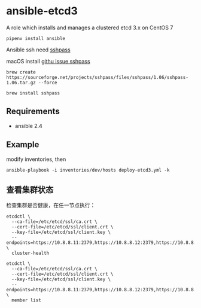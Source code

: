 # ansible-etcd3

A role which installs and manages a clustered etcd 3.x on CentOS 7

```shell
pipenv install ansible
```

Ansible ssh need [sshpass](https://sourceforge.net/projects/sshpass/)

macOS install [githu issue sshpass](https://github.com/ansible-tw/AMA/issues/21)

```shell
brew create https://sourceforge.net/projects/sshpass/files/sshpass/1.06/sshpass-1.06.tar.gz --force

brew install sshpass
```



## Requirements

* ansible 2.4

## Example

modify inventories, then

```shell
ansible-playbook -i inventories/dev/hosts deploy-etcd3.yml -k
```

## 查看集群状态

检查集群是否健康，在任一节点执行：

```shell
etcdctl \
  --ca-file=/etc/etcd/ssl/ca.crt \
  --cert-file=/etc/etcd/ssl/client.crt \
  --key-file=/etc/etcd/ssl/client.key \
  --endpoints=https://10.8.8.11:2379,https://10.8.8.12:2379,https://10.8.8.13:2379 \
  cluster-health
```

```shell
etcdctl \
  --ca-file=/etc/etcd/ssl/ca.crt \
  --cert-file=/etc/etcd/ssl/client.crt \
  --key-file=/etc/etcd/ssl/client.key \
  --endpoints=https://10.8.8.11:2379,https://10.8.8.12:2379,https://10.8.8.13:2379 \
  member list
```